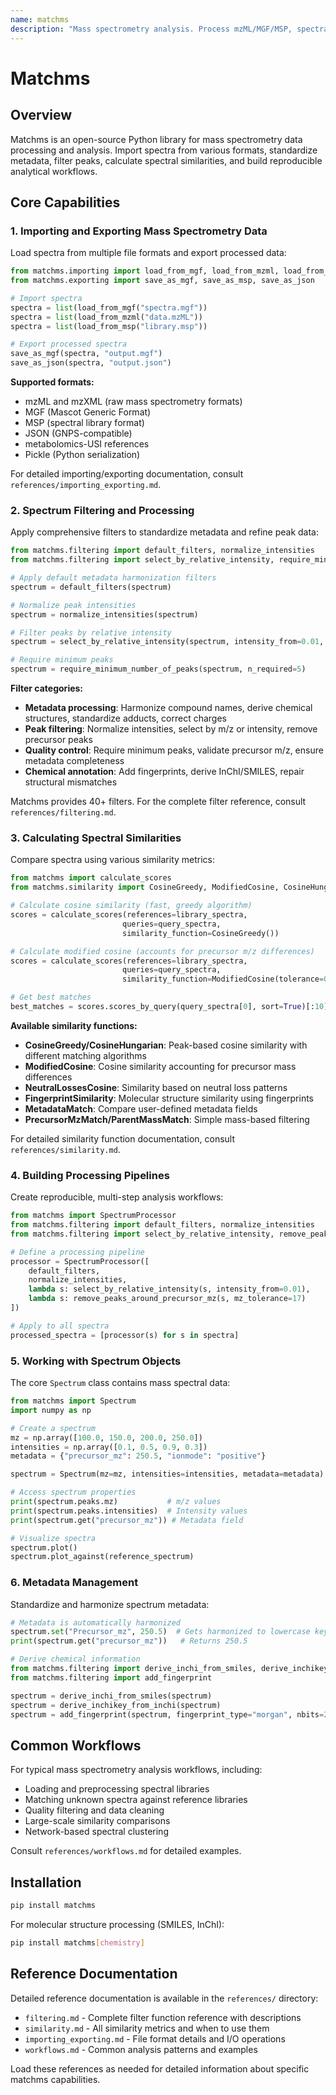 ```yaml
---
name: matchms
description: "Mass spectrometry analysis. Process mzML/MGF/MSP, spectral similarity (cosine, modified cosine), metadata harmonization, compound ID, for metabolomics and MS data processing."
---
```


# Matchms

## Overview

Matchms is an open-source Python library for mass spectrometry data processing and analysis. Import spectra from various formats, standardize metadata, filter peaks, calculate spectral similarities, and build reproducible analytical workflows.

## Core Capabilities

### 1. Importing and Exporting Mass Spectrometry Data

Load spectra from multiple file formats and export processed data:

```python
from matchms.importing import load_from_mgf, load_from_mzml, load_from_msp, load_from_json
from matchms.exporting import save_as_mgf, save_as_msp, save_as_json

# Import spectra
spectra = list(load_from_mgf("spectra.mgf"))
spectra = list(load_from_mzml("data.mzML"))
spectra = list(load_from_msp("library.msp"))

# Export processed spectra
save_as_mgf(spectra, "output.mgf")
save_as_json(spectra, "output.json")
```

**Supported formats:**
- mzML and mzXML (raw mass spectrometry formats)
- MGF (Mascot Generic Format)
- MSP (spectral library format)
- JSON (GNPS-compatible)
- metabolomics-USI references
- Pickle (Python serialization)

For detailed importing/exporting documentation, consult `references/importing_exporting.md`.

### 2. Spectrum Filtering and Processing

Apply comprehensive filters to standardize metadata and refine peak data:

```python
from matchms.filtering import default_filters, normalize_intensities
from matchms.filtering import select_by_relative_intensity, require_minimum_number_of_peaks

# Apply default metadata harmonization filters
spectrum = default_filters(spectrum)

# Normalize peak intensities
spectrum = normalize_intensities(spectrum)

# Filter peaks by relative intensity
spectrum = select_by_relative_intensity(spectrum, intensity_from=0.01, intensity_to=1.0)

# Require minimum peaks
spectrum = require_minimum_number_of_peaks(spectrum, n_required=5)
```

**Filter categories:**
- **Metadata processing**: Harmonize compound names, derive chemical structures, standardize adducts, correct charges
- **Peak filtering**: Normalize intensities, select by m/z or intensity, remove precursor peaks
- **Quality control**: Require minimum peaks, validate precursor m/z, ensure metadata completeness
- **Chemical annotation**: Add fingerprints, derive InChI/SMILES, repair structural mismatches

Matchms provides 40+ filters. For the complete filter reference, consult `references/filtering.md`.

### 3. Calculating Spectral Similarities

Compare spectra using various similarity metrics:

```python
from matchms import calculate_scores
from matchms.similarity import CosineGreedy, ModifiedCosine, CosineHungarian

# Calculate cosine similarity (fast, greedy algorithm)
scores = calculate_scores(references=library_spectra,
                         queries=query_spectra,
                         similarity_function=CosineGreedy())

# Calculate modified cosine (accounts for precursor m/z differences)
scores = calculate_scores(references=library_spectra,
                         queries=query_spectra,
                         similarity_function=ModifiedCosine(tolerance=0.1))

# Get best matches
best_matches = scores.scores_by_query(query_spectra[0], sort=True)[:10]
```

**Available similarity functions:**
- **CosineGreedy/CosineHungarian**: Peak-based cosine similarity with different matching algorithms
- **ModifiedCosine**: Cosine similarity accounting for precursor mass differences
- **NeutralLossesCosine**: Similarity based on neutral loss patterns
- **FingerprintSimilarity**: Molecular structure similarity using fingerprints
- **MetadataMatch**: Compare user-defined metadata fields
- **PrecursorMzMatch/ParentMassMatch**: Simple mass-based filtering

For detailed similarity function documentation, consult `references/similarity.md`.

### 4. Building Processing Pipelines

Create reproducible, multi-step analysis workflows:

```python
from matchms import SpectrumProcessor
from matchms.filtering import default_filters, normalize_intensities
from matchms.filtering import select_by_relative_intensity, remove_peaks_around_precursor_mz

# Define a processing pipeline
processor = SpectrumProcessor([
    default_filters,
    normalize_intensities,
    lambda s: select_by_relative_intensity(s, intensity_from=0.01),
    lambda s: remove_peaks_around_precursor_mz(s, mz_tolerance=17)
])

# Apply to all spectra
processed_spectra = [processor(s) for s in spectra]
```

### 5. Working with Spectrum Objects

The core `Spectrum` class contains mass spectral data:

```python
from matchms import Spectrum
import numpy as np

# Create a spectrum
mz = np.array([100.0, 150.0, 200.0, 250.0])
intensities = np.array([0.1, 0.5, 0.9, 0.3])
metadata = {"precursor_mz": 250.5, "ionmode": "positive"}

spectrum = Spectrum(mz=mz, intensities=intensities, metadata=metadata)

# Access spectrum properties
print(spectrum.peaks.mz)           # m/z values
print(spectrum.peaks.intensities)  # Intensity values
print(spectrum.get("precursor_mz")) # Metadata field

# Visualize spectra
spectrum.plot()
spectrum.plot_against(reference_spectrum)
```

### 6. Metadata Management

Standardize and harmonize spectrum metadata:

```python
# Metadata is automatically harmonized
spectrum.set("Precursor_mz", 250.5)  # Gets harmonized to lowercase key
print(spectrum.get("precursor_mz"))   # Returns 250.5

# Derive chemical information
from matchms.filtering import derive_inchi_from_smiles, derive_inchikey_from_inchi
from matchms.filtering import add_fingerprint

spectrum = derive_inchi_from_smiles(spectrum)
spectrum = derive_inchikey_from_inchi(spectrum)
spectrum = add_fingerprint(spectrum, fingerprint_type="morgan", nbits=2048)
```

## Common Workflows

For typical mass spectrometry analysis workflows, including:
- Loading and preprocessing spectral libraries
- Matching unknown spectra against reference libraries
- Quality filtering and data cleaning
- Large-scale similarity comparisons
- Network-based spectral clustering

Consult `references/workflows.md` for detailed examples.

## Installation

```bash
pip install matchms
```

For molecular structure processing (SMILES, InChI):
```bash
pip install matchms[chemistry]
```

## Reference Documentation

Detailed reference documentation is available in the `references/` directory:
- `filtering.md` - Complete filter function reference with descriptions
- `similarity.md` - All similarity metrics and when to use them
- `importing_exporting.md` - File format details and I/O operations
- `workflows.md` - Common analysis patterns and examples

Load these references as needed for detailed information about specific matchms capabilities.
